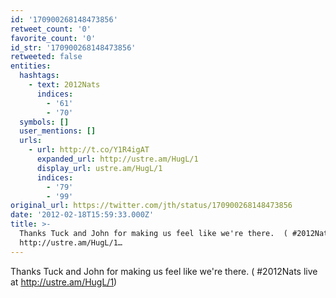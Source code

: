 ```yaml
---
id: '170900268148473856'
retweet_count: '0'
favorite_count: '0'
id_str: '170900268148473856'
retweeted: false
entities:
  hashtags:
    - text: 2012Nats
      indices:
        - '61'
        - '70'
  symbols: []
  user_mentions: []
  urls:
    - url: http://t.co/Y1R4igAT
      expanded_url: http://ustre.am/HugL/1
      display_url: ustre.am/HugL/1
      indices:
        - '79'
        - '99'
original_url: https://twitter.com/jth/status/170900268148473856
date: '2012-02-18T15:59:33.000Z'
title: >-
  Thanks Tuck and John for making us feel like we're there.  ( #2012Nats live at
  http://ustre.am/HugL/1…
---
```


Thanks Tuck and John for making us feel like we're there.  ( #2012Nats live at http://ustre.am/HugL/1)